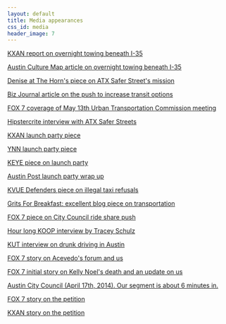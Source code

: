 ```yaml
---
layout: default
title: Media appearances
css_id: media
header_image: 7
---
```

<a href="http://kxan.com/2014/05/27/no-more-towing-on-weekends-from-i-35-lot-city-announces" target="_blank">KXAN report on overnight towing beneath I-35</a>

<a href="http://austin.culturemap.com/news/city-life/05-27-14-downtown-austin-insterstate35-i35-parking-lot-hours-towing" target="_blank">Austin Culture Map article on overnight towing beneath I-35</a>
    
<a href="http://www.readthehorn.com/news/austin/94743/a_new_approach_to_decreasing_drunk_driving_in_austin" target="_blank">Denise at The Horn's piece on ATX Safer Street's mission</a>
    
<a href="http://www.bizjournals.com/austin/news/2014/05/13/emerging-transit-options-for-getting-austins-drunk.html" target="_blank">Biz Journal article on the push to increase transit options</a>
    
<a href="http://www.myfoxaustin.com/story/25509078/community-pushes-for-transportation-options-at-city-meeting" target="_blank">FOX 7 coverage of May 13th Urban Transportation Commission meeting</a>
    
<a href="http://www.hipstercrite.com/2014/04/30/atx-safer-streets-how-you-can-help-a-movement-to-make-austin-safer-for-pedestrians" target="_blank">Hipstercrite interview with ATX Safer Streets</a>
   
<a href="http://kxan.com/2014/05/11/austin-organization-focusing-on-safer-streets-celebrates-launch" target="_blank">KXAN launch party piece</a>
   
<a href="http://austin.twcnews.com/content/news/299149/atx-safer-streets-works-to-stop-drunken-driving" target="_blank">YNN launch party piece</a>
    
<a href="http://www.keyetv.com/news/features/top-stories/stories/atx-safer-streets-launched-sunday-17993.shtml" target="_blank">KEYE piece on launch party</a>
    
<a href="http://www.austinpost.org/article/new-group-calls-better-public-transport-prevent-drunk-driving" target="_blank">Austin Post launch party wrap up</a>
    
<a href="http://www.kvue.com/home/Rides-wanted-taxis-refuse-to-pick-up-257983501.html" target="_blank">KVUE Defenders piece on illegal taxi refusals</a>
    
<a href="http://gritsforbreakfast.blogspot.com/2014/05/public-transport-less-regulation-would.html" target="_blank">Grits For Breakfast: excellent blog piece on transportation</a>
    
<a href="http://www.myfoxaustin.com/story/25479838/city-council-looks-at-transportation-options-to-curb-drinking-driving" target="_blank">FOX 7 piece on City Council ride share push</a>
    
<a href="https://archive.org/details/WhatsNewInterviewsAtxSaferStreets" target="_blank">Hour long KOOP interview by Tracey Schulz</a>
  
<a href="http://kut.org/post/after-latest-deaths-austin-asks-how-can-we-stop-drunk-driving" target="_blank">KUT interview on drunk driving in Austin<a/>
      
<a href="http://www.myfoxaustin.com/story/25372907/apd-chief-fed-up-with-dwis-outlines-plan-for-change" target="_blank">FOX 7 story on Acevedo's forum and us</a>
    
<a href="http://www.myfoxaustin.com/story/25350908/2-pedestrians-killed-by-vehicles-overnight-one-driver-still-at-large" target="_blank">FOX 7 initial story on Kelly Noel's death and an update on us</a>
   
<a href="http://austintx.swagit.com/e/04172014-531/12/" target="_blank">
      Austin City Council (April 17th, 2014).  Our segment is about 6 minutes in.</a>
    
<a href="http://www.myfoxaustin.com/story/25113285/former-austin-bartender-petitions-city-for-safe-rides" target="_blank">FOX 7 story on the petition</a>
  
<a href="http://kxan.com/2014/03/27/council-looking-for-feedback-on-sxsw/" target="_blank">KXAN story on the petition</a>
